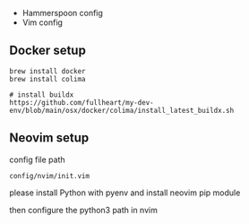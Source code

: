 * Hammerspoon config
* Vim config

## Docker setup

```
brew install docker
brew install colima

# install buildx
https://github.com/fullheart/my-dev-env/blob/main/osx/docker/colima/install_latest_buildx.sh
```

## Neovim setup

config file path
```
config/nvim/init.vim
```

please install Python with pyenv and install neovim pip module

then configure the python3 path in nvim
